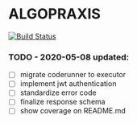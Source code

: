 # ALGOPRAXIS

[![Build Status](https://travis-ci.com/nantsou/algopraxis.svg?branch=master)](https://travis-ci.com/nantsou/algopraxis)

### TODO - 2020-05-08 updated:

- [ ] migrate coderunner to executor
- [ ] implement jwt authentication
- [ ] standardize error code
- [ ] finalize response schema
- [ ] show coverage on README.md